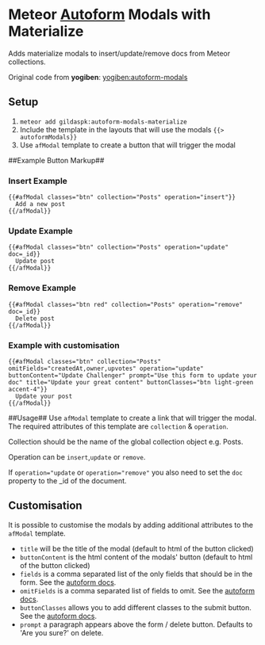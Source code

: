 Meteor [Autoform](https://github.com/aldeed/meteor-autoform) Modals with Materialize
======================

Adds materialize modals to insert/update/remove docs from Meteor collections.

Original code from **yogiben**:
[yogiben:autoform-modals](https://github.com/yogiben/meteor-autoform-modals)

## Setup ##

1. ```meteor add gildaspk:autoform-modals-materialize```
2. Include the template in the layouts that will use the modals `{{> autoformModals}}`
3. Use `afModal` template to create a button that will trigger the modal


##Example Button Markup##
### Insert Example ###
```
{{#afModal classes="btn" collection="Posts" operation="insert"}}
  Add a new post
{{/afModal}}
```
### Update Example ###
```
{{#afModal classes="btn" collection="Posts" operation="update" doc=_id}}
  Update post
{{/afModal}}
```
### Remove Example ###
```
{{#afModal classes="btn red" collection="Posts" operation="remove" doc=_id}}
  Delete post
{{/afModal}}
```
### Example with customisation ###
```
{{#afModal classes="btn" collection="Posts" omitFields="createdAt,owner,upvotes" operation="update" buttonContent="Update Challenger" prompt="Use this form to update your doc" title="Update your great content" buttonClasses="btn light-green accent-4"}}
  Update your post
{{/afModal}}
```
##Usage##
Use `afModal` template to create a link that will trigger the modal.
The required attributes of this template are ``collection`` & ``operation``.

Collection should be the name of the global collection object e.g. Posts.

Operation can be ```insert```,```update``` or ```remove```.

If ```operation="update``` or ```operation="remove"``` you also need to set the ```doc``` property to the _id of the document.

## Customisation ##
It is possible to customise the modals by adding additional attributes to the `afModal` template.
* ```title``` will be the title of the modal (default to html of the button clicked)
* ```buttonContent``` is the html content of the modals' button (default to html of the button clicked)
* ```fields``` is a comma separated list of the only fields that should be in the form. See the [autoform docs](https://github.com/aldeed/meteor-autoform).
* ```omitFields``` is a comma separated list of fields to omit. See the [autoform docs](https://github.com/aldeed/meteor-autoform).
* ```buttonClasses``` allows you to add different classes to the submit button. See the [autoform docs](https://github.com/aldeed/meteor-autoform).
* ```prompt``` a paragraph appears above the form / delete button. Defaults to 'Are you sure?' on delete.
